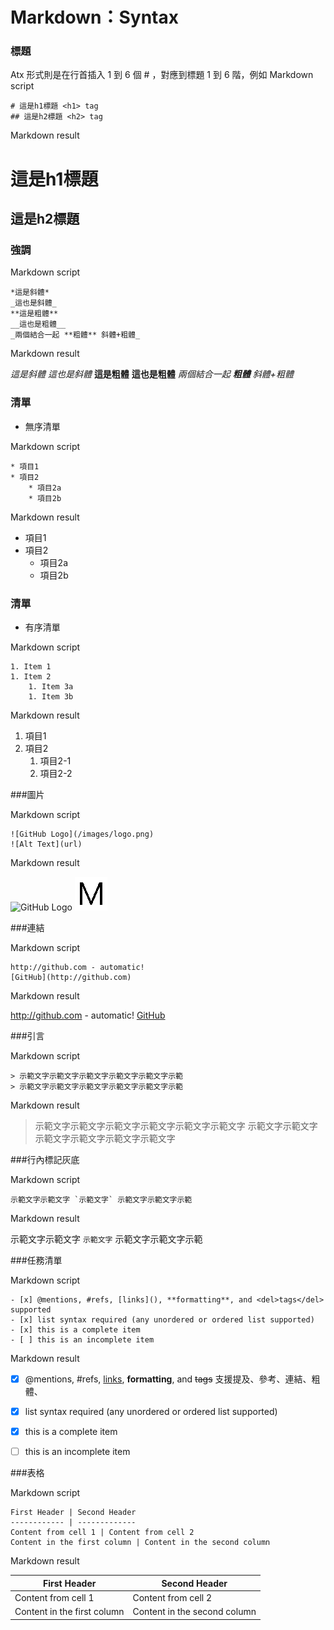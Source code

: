 # Markdown：Syntax

### 標題
Atx 形式則是在行首插入 1 到 6 個 # ，對應到標題 1 到 6 階，例如
Markdown script

    # 這是h1標題 <h1> tag            
    ## 這是h2標題 <h2> tag

Markdown result
# 這是h1標題          
## 這是h2標題 
### 強調
Markdown script

    *這是斜體*
    _這也是斜體_
    **這是粗體**
    __這也是粗體__
    _兩個結合一起 **粗體** 斜體+粗體_

Markdown result

*這是斜體*
_這也是斜體_
**這是粗體**
__這也是粗體__
_兩個結合一起 **粗體** 斜體+粗體_

### 清單
  * 無序清單

Markdown script

    * 項目1
    * 項目2
        * 項目2a
        * 項目2b

Markdown result

* 項目1
* 項目2
  * 項目2a
  * 項目2b

### 清單
  * 有序清單

Markdown script

    1. Item 1
    1. Item 2
        1. Item 3a
        1. Item 3b

Markdown result

1. 項目1
2. 項目2
    1. 項目2-1
    2. 項目2-2

###圖片

Markdown script

    ![GitHub Logo](/images/logo.png)
    ![Alt Text](url)

Markdown result

![GitHub Logo](/images/logo.png)
![Alt Text，連結失效時顯示](https://github.com/swhuangtw/Markdown/blob/master/M.png?raw=true)

###連結

Markdown script

    http://github.com - automatic!
    [GitHub](http://github.com)

Markdown result

http://github.com - automatic!
[GitHub](http://github.com)

###引言

Markdown script

    > 示範文字示範文字示範文字示範文字示範文字示範
    > 示範文字示範文字示範文字示範文字示範文字示範

Markdown result

> 示範文字示範文字示範文字示範文字示範文字示範文字
> 示範文字示範文字示範文字示範文字示範文字示範文字

###行內標記灰底

Markdown script

    示範文字示範文字 `示範文字` 示範文字示範文字示範

Markdown result

示範文字示範文字 `示範文字` 示範文字示範文字示範



###任務清單

Markdown script

    - [x] @mentions, #refs, [links](), **formatting**, and <del>tags</del> supported
    - [x] list syntax required (any unordered or ordered list supported)
    - [x] this is a complete item
    - [ ] this is an incomplete item    

Markdown result

- [x] @mentions, #refs, [links](), **formatting**, and <del>tags</del> 支援提及、參考、連結、粗體、
- [x] list syntax required (any unordered or ordered list supported)
- [x] this is a complete item
- [ ] this is an incomplete item


###表格

Markdown script

    First Header | Second Header
    ------------ | -------------
    Content from cell 1 | Content from cell 2
    Content in the first column | Content in the second column

Markdown result

First Header | Second Header
------------ | -------------
Content from cell 1 | Content from cell 2
Content in the first column | Content in the second column
